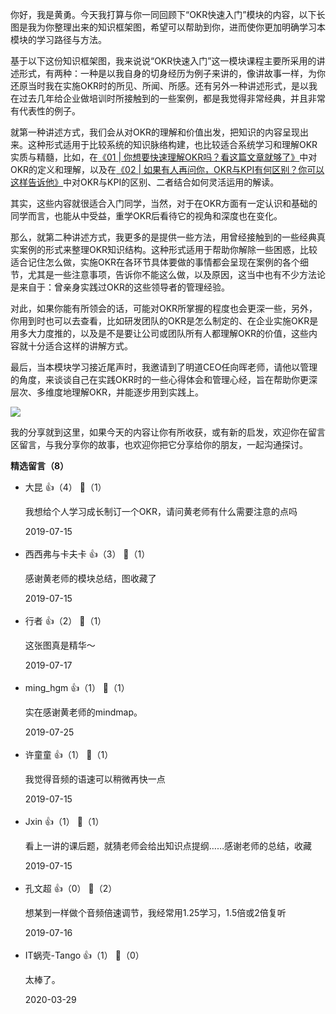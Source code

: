 你好，我是黄勇。今天我打算与你一同回顾下“OKR快速入门”模块的内容，以下长图是我为你整理出来的知识框架图，希望可以帮助到你，进而使你更加明确学习本模块的学习路径与方法。

基于以下这份知识框架图，我来说说“OKR快速入门”这一模块课程主要所采用的讲述形式，有两种：一种是以我自身的切身经历为例子来讲的，像讲故事一样，为你还原当时我在实施OKR时的所见、所闻、所感。还有另外一种讲述形式，是以我在过去几年给企业做培训时所接触到的一些案例，都是我觉得非常经典，并且非常有代表性的例子。

就第一种讲述方式，我们会从对OKR的理解和价值出发，把知识的内容呈现出来。这种形式适用于比较系统的知识脉络构建，也比较适合系统学习和理解OKR实质与精髓，比如，在[《01 | 你想要快速理解OKR吗？看这篇文章就够了》](https://time.geekbang.org/column/article/103858)中对OKR的定义和理解，以及在[《02 | 如果有人再问你，OKR与KPI有何区别？你可以这样告诉他》](https://time.geekbang.org/column/article/103986)中对OKR与KPI的区别、二者结合如何灵活运用的解读。

其实，这些内容就很适合入门同学，当然，对于在OKR方面有一定认识和基础的同学而言，也能从中受益，重学OKR后看待它的视角和深度也在变化。

那么，就第二种讲述方式，我更多的是提供一些方法，用曾经接触到的一些经典真实案例的形式来整理OKR知识结构。这种形式适用于帮助你解除一些困惑，比较适合记住怎么做，实施OKR在各环节具体要做的事情都会呈现在案例的各个细节，尤其是一些注意事项，告诉你不能这么做，以及原因，这当中也有不少方法论是来自于：曾亲身实践过OKR的这些领导者的管理经验。

对此，如果你能有所领会的话，可能对OKR所掌握的程度也会更深一些，另外，你用到时也可以去查看，比如研发团队的OKR是怎么制定的、在企业实施OKR是用多大力度推的，以及是不是要让公司或团队所有人都理解OKR的价值，这些内容就十分适合这样的讲解方式。

最后，当本模块学习接近尾声时，我邀请到了明道CEO任向晖老师，请他以管理的角度，来谈谈自己在实践OKR时的一些心得体会和管理心经，旨在帮助你更深层次、多维度地理解OKR，并能逐步用到实践上。

![](https://static001.geekbang.org/resource/image/4f/7a/4f4d7d34a4ebac69fb6bf88b7265e27a.png?wh=4780%2A11979)

我的分享就到这里，如果今天的内容让你有所收获，或有新的启发，欢迎你在留言区留言，与我分享你的故事，也欢迎你把它分享给你的朋友，一起沟通探讨。
<div><strong>精选留言（8）</strong></div><ul>
<li><span>大昆</span> 👍（4） 💬（1）<p>我想给个人学习成长制订一个OKR，请问黄老师有什么需要注意的点吗</p>2019-07-15</li><br/><li><span>西西弗与卡夫卡</span> 👍（3） 💬（1）<p>感谢黄老师的模块总结，图收藏了</p>2019-07-15</li><br/><li><span>行者</span> 👍（2） 💬（1）<p>这张图真是精华～</p>2019-07-17</li><br/><li><span>ming_hgm</span> 👍（1） 💬（1）<p>实在感谢黄老师的mindmap。</p>2019-07-25</li><br/><li><span>许童童</span> 👍（1） 💬（1）<p>我觉得音频的语速可以稍微再快一点</p>2019-07-15</li><br/><li><span>Jxin</span> 👍（1） 💬（1）<p>看上一讲的课后题，就猜老师会给出知识点提纲……感谢老师的总结，收藏</p>2019-07-15</li><br/><li><span>孔文超</span> 👍（0） 💬（2）<p>想某到一样做个音频倍速调节，我经常用1.25学习，1.5倍或2倍复听</p>2019-07-16</li><br/><li><span>IT蜗壳-Tango</span> 👍（1） 💬（0）<p>太棒了。</p>2020-03-29</li><br/>
</ul>